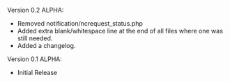 Version 0.2 ALPHA:
- Removed notification/ncrequest_status.php
- Added extra blank/whitespace line at the end of all files where one was still needed.
- Added a changelog.

Version 0.1 ALPHA:
- Initial Release